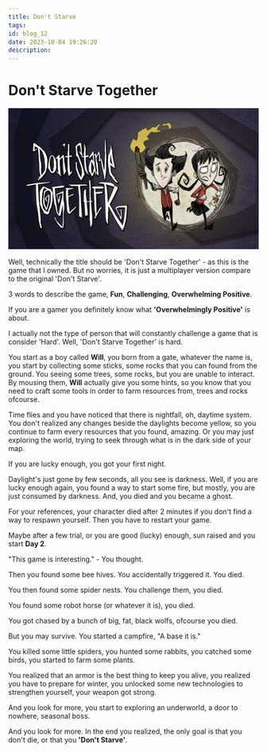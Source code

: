 ```yaml
---
title: Don't Starve
tags:
id: blog_12
date: 2023-10-04 19:26:20
description:
---
```

<h1>Don't Starve Together</h1>

![upload successful](images/dont-starve-together.png/)

Well, technically the title should be 'Don't Starve Together' - as this is the game that I owned. But no worries, it is just a multiplayer version compare to the original 'Don't Starve'.

3 words to describe the game, <b>Fun</b>, <b>Challenging</b>, <b>Overwhelming Positive</b>.

If you are a gamer you definitely know what <b>'Overwhelmingly Positive'</b> is about.

I actually not the type of person that will constantly challenge a game that is consider 'Hard'. Well, 'Don't Starve Together' is hard.

You start as a boy called <b>Will</b>, you born from a gate, whatever the name is, you start by collecting some sticks, some rocks that you can found from the ground. You seeing some trees, some rocks, but you are unable to interact. By mousing them, <b>Will</b> actually give you some hints, so you know that you need to craft some tools in order to farm resources from, trees and rocks ofcourse.

Time flies and you have noticed that there is nightfall, oh, daytime system. You don't realized any changes beside the daylights become yellow, so you continue to farm every resources that you found, amazing. Or you may just exploring the world, trying to seek through what is in the dark side of your map.

If you are lucky enough, you got your first night.

Daylight's just gone by few seconds, all you see is darkness. Well, if you are lucky enough again, you found a way to start some fire, but mostly, you are just consumed by darkness. And, you died and you became a ghost.

For your references, your character died after 2 minutes if you don't find a way to respawn yourself. Then you have to restart your game.

Maybe after a few trial, or you are good (lucky) enough, sun raised and you start <b>Day 2</b>.

"This game is interesting." - You thought.

Then you found some bee hives. You accidentally triggered it. You died.

You then found some spider nests. You challenge them, you died.

You found some robot horse (or whatever it is), you died.

You got chased by a bunch of big, fat, black wolfs, ofcourse you died.



But you may survive. You started a campfire, "A base it is."

You killed some little spiders, you hunted some rabbits, you catched some birds, you started to farm some plants.

You realized that an armor is the best thing to keep you alive, you realized you have to prepare for winter, you unlocked some new technologies to strengthen yourself, your weapon got strong.

And you look for more, you start to exploring an underworld, a door to nowhere, seasonal boss.

And you look for more. In the end you realized, the only goal is that you don't die, or that you <b>'Don't Starve'</b>.